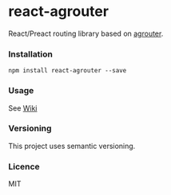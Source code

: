 # react-agrouter
React/Preact routing library based on [agrouter](https://github.com/AgronKabashi/agrouter).

### Installation
```
npm install react-agrouter --save
```

### Usage
See [Wiki](https://github.com/AgronKabashi/react-agrouter/wiki)

### Versioning
This project uses semantic versioning.

### Licence
MIT
